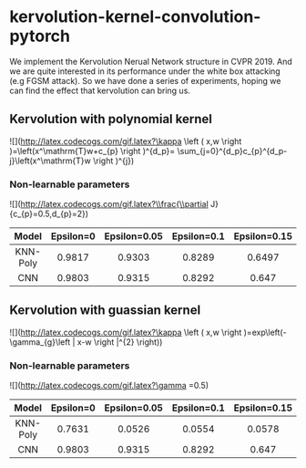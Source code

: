 # kervolution-kernel-convolution-pytorchWe implement the Kervolution Nerual Network structure in CVPR 2019. And we are quite interested in its performance under the white box attacking (e.g FGSM attack). So we have done a series of experiments, hoping we can find the effect that kervolution can bring us.## Kervolution with polynomial kernel![](http://latex.codecogs.com/gif.latex?\kappa \left ( x,w \right )=\left(x^\mathrm{T}w+c_{p} \right )^{d_p}= \sum_{j=0}^{d_p}c_{p}^{d_p-j}\left(x^\mathrm{T}w \right )^{j})### Non-learnable parameters![](http://latex.codecogs.com/gif.latex?\\frac{\\partial J}{c_{p}=0.5,d_{p}=2})| Model | Epsilon=0 | Epsilon=0.05 | Epsilon=0.1 | Epsilon=0.15 | Epsilon=0.2 | Epsilon=0.25 | Epsilon=0.3 || :--: | :--: | :--: | :--: | :--: | :--: | :--: | :--: || KNN-Poly | 0.9817 | 0.9303 | 0.8289 | 0.6497 | 0.4391 | 0.2472 | 0.1288 || CNN | 0.9803 | 0.9315 | 0.8292 | 0.647 | 0.4183 | 0.2409 | 0.1379 |## Kervolution with guassian kernel![](http://latex.codecogs.com/gif.latex?\kappa \left ( x,w \right )=exp\left(-\gamma_{g}\left \| x-w \right \|^{2}  \right))### Non-learnable parameters![](http://latex.codecogs.com/gif.latex?\gamma =0.5)| Model | Epsilon=0 | Epsilon=0.05 | Epsilon=0.1 | Epsilon=0.15 | Epsilon=0.2 | Epsilon=0.25 | Epsilon=0.3 || :--: | :--: | :--: | :--: | :--: | :--: | :--: | :--: || KNN-Poly | 0.7631 | 0.0526 | 0.0554 | 0.0578 | 0.0557 | 0.0537 | 0.0523 || CNN | 0.9803 | 0.9315 | 0.8292 | 0.647 | 0.4183 | 0.2409 | 0.1379 |